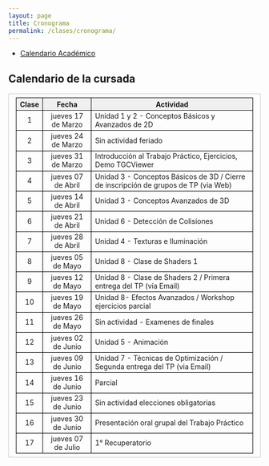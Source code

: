 ```yaml
---
layout: page
title: Cronograma
permalink: /clases/cronograma/
---
```


<style>

table {
  border-collapse: collapse;
  border-spacing: 0;
  font-size: 1em;
  border: 1px solid #CCC;
  margin: 0;
  padding: 0.5em 1em;
}

th {
 font-weight: bold;
  background-color: #F0F0F0;
  border:1px solid #000000;
}

td{
    border:1px solid #000000;
}

</style>

* [Calendario Académico](https://www.frba.utn.edu.ar/es/calendario-academico/)

## Calendario de la cursada

| Clase | Fecha              | Actividad |
|:-----:|:------------------:|-----------|
|  1    | jueves 17 de Marzo | Unidad 1 y 2 - Conceptos Básicos y Avanzados de 2D |
|  2    | jueves 24 de Marzo | Sin actividad feriado |
|  3    | jueves 31 de Marzo | Introducción al Trabajo Práctico, Ejercicios, Demo TGCViewer |
|  4    | jueves 07 de Abril | Unidad 3 - Conceptos Básicos de 3D  / Cierre de inscripción de grupos de TP (via Web) |
|  5    | jueves 14 de Abril | Unidad 3 - Conceptos Avanzados de 3D |
|  6    | jueves 21 de Abril | Unidad 6 - Detección de Colisiones |
|  7    | jueves 28 de Abril | Unidad 4 - Texturas e Iluminación |
|  8    | jueves 05 de Mayo  | Unidad 8 - Clase de Shaders 1 |
|  9    | jueves 12 de Mayo  | Unidad 8 - Clase de Shaders 2 / Primera entrega del TP (vía Email) |
| 10    | jueves 19 de Mayo  | Unidad 8- Efectos Avanzados / Workshop ejercicios parcial |
| 11    | jueves 26 de Mayo  | Sin actividad - Examenes de finales |
| 12    | jueves 02 de Junio | Unidad 5 - Animación |
| 13    | jueves 09 de Junio | Unidad 7 - Técnicas de Optimización / Segunda entrega del TP (via Email) |
| 14    | jueves 16 de Junio | Parcial |
| 15    | jueves 23 de Junio | Sin actividad elecciones obligatorias |
| 16    | jueves 30 de Junio | Presentación oral grupal del Trabajo Práctico |
| 17    | jueves 07 de Julio | 1° Recuperatorio |
